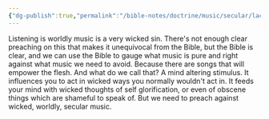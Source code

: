 ```yaml
---
{"dg-publish":true,"permalink":"/bible-notes/doctrine/music/secular/lack-of-preaching-against-worldly-music/","created":"Jul 25, 2018, 10:48 PM"}
---
```



Listening is worldly music is a very wicked sin. There's not enough clear preaching on this that makes it unequivocal from the Bible, but the Bible is clear, and we can use the Bible to gauge what music is pure and right against what music we need to avoid. Because there are songs that will empower the flesh. And what do we call that? A mind altering stimulus. It influences you to act in wicked ways you normally wouldn't act in. It feeds your mind with wicked thoughts of self glorification, or even of obscene things which are shameful to speak of. But we need to preach against wicked, worldly, secular music.


